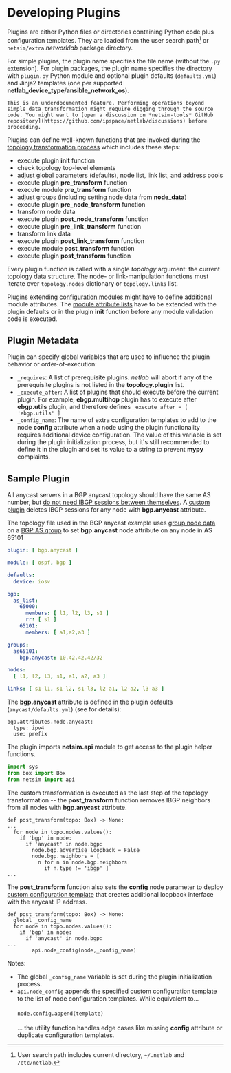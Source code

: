 # Developing Plugins

Plugins are either Python files or directories containing Python code plus configuration templates. They are loaded from the user search path[^USP] or `netsim/extra` _networklab_ package directory.

[^USP]: User search path includes current directory, `~/.netlab` and `/etc/netlab`.

For simple plugins, the plugin name specifies the file name (without the `.py` extension). For plugin packages, the plugin name specifies the directory with `plugin.py` Python module and optional plugin defaults (`defaults.yml`) and Jinja2 templates (one per supported **netlab_device_type**/**ansible_network_os**).

```{warning}
This is an underdocumented feature. Performing operations beyond simple data transformation might require digging through the source code. You might want to [open a discussion on *netsim-tools* GitHub repository](https://github.com/ipspace/netlab/discussions) before proceeding.
```

Plugins can define well-known functions that are invoked during the [topology transformation process](transform.md) which includes these steps:

* execute plugin **init** function
* check topology top-level elements
* adjust global parameters (defaults), node list, link list, and address pools
* execute plugin **pre_transform** function
* execute module **pre_transform** function
* adjust groups (including setting node data from **node_data**)
* execute plugin **pre_node_transform** function
* transform node data
* execute plugin **post_node_transform** function
* execute plugin **pre_link_transform** function
* transform link data
* execute plugin **post_link_transform** function
* execute module **post_transform** function
* execute plugin **post_transform** function

Every plugin function is called with a single *topology* argument: the current topology data structure. The node- or link-manipulation functions must iterate over `topology.nodes` dictionary or `topology.links` list.

Plugins extending [configuration modules](../modules.md) might have to define additional module attributes. The [module attribute lists](module-attributes.md) have to be extended with the plugin defaults or in the plugin **init** function before any module validation code is executed.

## Plugin Metadata

Plugin can specify global variables that are used to influence the plugin behavior or order-of-execution:

* `_requires`: A list of prerequisite plugins. _netlab_ will abort if any of the prerequisite plugins is not listed in the **topology.plugin** list.
* `_execute_after`: A list of plugins that should execute before the current plugin. For example, **ebgp.multihop** plugin has to execute after **ebgp.utils** plugin, and therefore defines `_execute_after = [ 'ebgp.utils' ]`
* `_config_name`: The name of extra configuration templates to add to the node **config** attribute when a node using the plugin functionality requires additional device configuration.  The value of this variable is set during the plugin initialization process, but it's still recommended to define it in the plugin and set its value to a string to prevent **mypy** complaints.

## Sample Plugin

All anycast servers in a BGP anycast topology should have the same AS number, but [do not need IBGP sessions between themselves](https://blog.ipspace.net/2022/01/netsim-plugins.html). A [custom plugin](https://github.com/ipspace/netlab-examples/tree/master/plugins/adjust-bgp-sessions) deletes IBGP sessions for any node with **bgp.anycast** attribute.

The topology file used in the BGP anycast example uses [group node data](../groups.md#setting-node-data-in-groups) on a [BGP AS group](../groups.md#automatic-bgp-groups) to set **bgp.anycast** node attribute on any node in AS 65101

```yaml
plugin: [ bgp.anycast ]

module: [ ospf, bgp ]

defaults:
  device: iosv

bgp:
  as_list:
    65000:
      members: [ l1, l2, l3, s1 ]
      rr: [ s1 ]
    65101:
      members: [ a1,a2,a3 ]

groups:
  as65101:
    bgp.anycast: 10.42.42.42/32

nodes:
  [ l1, l2, l3, s1, a1, a2, a3 ]

links: [ s1-l1, s1-l2, s1-l3, l2-a1, l2-a2, l3-a3 ]
```

The **bgp.anycast** attribute is defined in the plugin defaults (`anycast/defaults.yml`) (see [](validation.md) for details):

```
bgp.attributes.node.anycast:
  type: ipv4
  use: prefix
```

The plugin imports **netsim.api** module to get access to the plugin helper functions.

```python
import sys
from box import Box
from netsim import api
```

The custom transformation is executed as the last step of the topology transformation -- the **post_transform** function removes IBGP neighbors from all nodes with **bgp.anycast** attribute.

```
def post_transform(topo: Box) -> None:
...
  for node in topo.nodes.values():
    if 'bgp' in node:
      if 'anycast' in node.bgp:
        node.bgp.advertise_loopback = False
        node.bgp.neighbors = [
          n for n in node.bgp.neighbors
            if n.type != 'ibgp' ]
...
```

The **post_transform** function also sets the **config** node parameter to deploy [custom configuration template](custom-config) that creates additional loopback interface with the anycast IP address.

```
def post_transform(topo: Box) -> None:
  global _config_name
  for node in topo.nodes.values():
    if 'bgp' in node:
      if 'anycast' in node.bgp:
...
        api.node_config(node,_config_name)
```

Notes:

* The global `_config_name` variable is set during the plugin initialization process.
* `api.node_config` appends the specified custom configuration template to the list of node configuration templates. While equivalent to...\
  \
  `node.config.append(template)`\
  \
  ... the utility function handles edge cases like missing **config** attribute or duplicate configuration templates.

